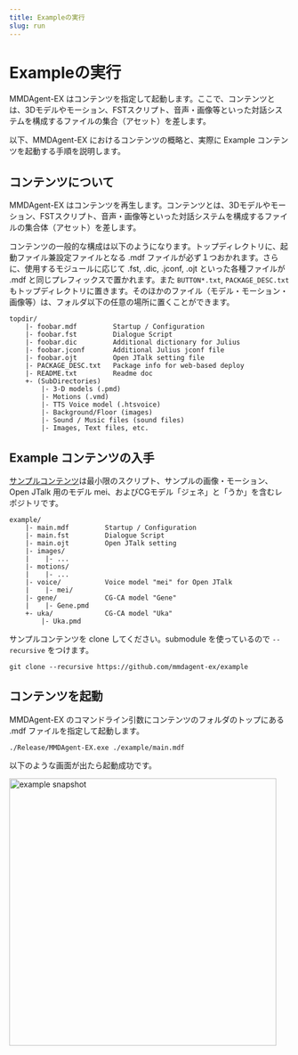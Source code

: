 ```yaml
---
title: Exampleの実行
slug: run
---
```

# Exampleの実行

MMDAgent-EX はコンテンツを指定して起動します。ここで、コンテンツとは、3Dモデルやモーション、FSTスクリプト、音声・画像等といった対話システムを構成するファイルの集合（アセット）を差します。

以下、MMDAgent-EX におけるコンテンツの概略と、実際に Example コンテンツを起動する手順を説明します。

## コンテンツについて

MMDAgent-EX はコンテンツを再生します。コンテンツとは、3Dモデルやモーション、FSTスクリプト、音声・画像等といった対話システムを構成するファイルの集合体（アセット）を差します。

コンテンツの一般的な構成は以下のようになります。トップディレクトリに、起動ファイル兼設定ファイルとなる .mdf ファイルが必ず１つおかれます。さらに、使用するモジュールに応じて .fst, .dic, .jconf, .ojt といった各種ファイルが .mdf と同じプレフィックスで置かれます。また `BUTTON*.txt`, `PACKAGE_DESC.txt` もトップディレクトリに置きます。そのほかのファイル（モデル・モーション・画像等）は、フォルダ以下の任意の場所に置くことができます。

    topdir/
        |- foobar.mdf         Startup / Configuration
        |- foobar.fst         Dialogue Script
        |- foobar.dic         Additional dictionary for Julius
        |- foobar.jconf       Additional Julius jconf file
        |- foobar.ojt         Open JTalk setting file
        |- PACKAGE_DESC.txt   Package info for web-based deploy
        |- README.txt         Readme doc
        +- (SubDirectories)
            |- 3-D models (.pmd)
            |- Motions (.vmd)
            |- TTS Voice model (.htsvoice)
            |- Background/Floor (images)
            |- Sound / Music files (sound files)
            |- Images, Text files, etc.

## Example コンテンツの入手

[サンプルコンテンツ](https://github.com/mmdagent-ex/example)は最小限のスクリプト、サンプルの画像・モーション、Open JTalk 用のモデル mei、およびCGモデル「ジェネ」と「うか」を含むレポジトリです。

    example/
        |- main.mdf         Startup / Configuration
        |- main.fst         Dialogue Script
        |- main.ojt         Open JTalk setting
        |- images/
        |    |- ...
        |- motions/
        |    |- ...
        |- voice/           Voice model "mei" for Open JTalk
        |    |- mei/
        |- gene/            CG-CA model "Gene"
        |    |- Gene.pmd
        +- uka/             CG-CA model "Uka"
            |- Uka.pmd

サンプルコンテンツを clone してください。submodule を使っているので `--recursive` をつけます。

```shell
git clone --recursive https://github.com/mmdagent-ex/example
```

## コンテンツを起動

MMDAgent-EX のコマンドライン引数にコンテンツのフォルダのトップにある .mdf ファイルを指定して起動します。

```shell
./Release/MMDAgent-EX.exe ./example/main.mdf
```

以下のような画面が出たら起動成功です。

<img width="480" alt="example snapshot" src="/images/example_1.png"/>

